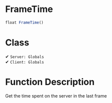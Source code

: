 # FrameTime
```js	
float FrameTime()
```
# Class
✔ `Server: Globals`  
✔ `Client: Globals`  

# Function Description
Get the time spent on the server in the last frame

